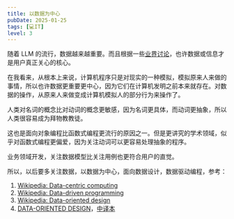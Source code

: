 ```yaml
---
title: 以数据为中心
pubDate: 2025-01-25
tags: [💻IT]
level: 3
---
```


随着 LLM 的流行，数据越来越重要。而且根据一些[业界讨论]，也许数据或信息才是用户真正关心的核心。

在我看来，从根本上来说，计算机程序只是对现实的一种模拟，模拟原来人来做的事情，所以也许数据更重要更中心，因为它们在计算机发明之前本来就存在。对数据的操作，从原来人来做变成计算机模拟人的部分行为来操作了。

人类对名词的概念比对动词的概念更敏感，因为名词更具体，而动词更抽象，所以人类很容易成为拜物教教徒。

这也是面向对象编程比函数式编程更流行的原因之一。但是更讲究的学术领域，似乎对函数式编程更偏爱，因为关注动词可以更容易处理抽象的程序。

业务领域开发，关注数据模型比关注用例也更符合用户的直觉。

所以，以后要多关注数据，以数据为中心，面向数据设计，数据驱动编程，参考：

1. [Wikipedia: Data-centric computing](https://en.wikipedia.org/wiki/Data-centric_computing)
2. [Wikipedia: Data-driven programming](https://en.wikipedia.org/wiki/Data-driven_programming)
3. [Wikipedia: Data-oriented design](https://en.wikipedia.org/wiki/Data-oriented_design)
4. [DATA-ORIENTED DESIGN](https://www.dataorienteddesign.com/site.php)，[中译本](https://www.dataorienteddesign.com/cn-dodbook.pdf)


[业界讨论]: https://www.reddit.com/r/programming/comments/todni/no_db_uncle_bob/
